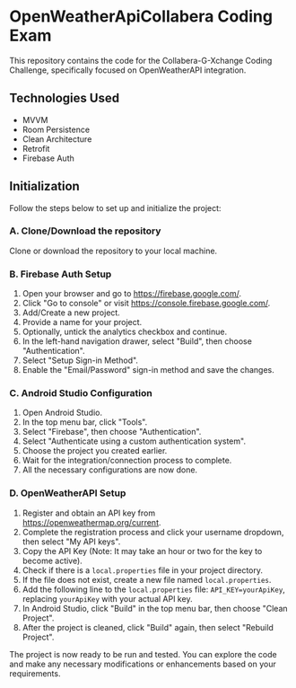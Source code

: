 # OpenWeatherApiCollabera Coding Exam

This repository contains the code for the Collabera-G-Xchange Coding Challenge, specifically focused on OpenWeatherAPI integration.

## Technologies Used

- MVVM
- Room Persistence
- Clean Architecture
- Retrofit
- Firebase Auth

## Initialization

Follow the steps below to set up and initialize the project:

### A. Clone/Download the repository

Clone or download the repository to your local machine.

### B. Firebase Auth Setup

1. Open your browser and go to https://firebase.google.com/.
2. Click "Go to console" or visit https://console.firebase.google.com/.
3. Add/Create a new project.
4. Provide a name for your project.
5. Optionally, untick the analytics checkbox and continue.
6. In the left-hand navigation drawer, select "Build", then choose "Authentication".
7. Select "Setup Sign-in Method".
8. Enable the "Email/Password" sign-in method and save the changes.

### C. Android Studio Configuration

1. Open Android Studio.
2. In the top menu bar, click "Tools".
3. Select "Firebase", then choose "Authentication".
4. Select "Authenticate using a custom authentication system".
5. Choose the project you created earlier.
6. Wait for the integration/connection process to complete.
7. All the necessary configurations are now done.

### D. OpenWeatherAPI Setup

1. Register and obtain an API key from https://openweathermap.org/current.
2. Complete the registration process and click your username dropdown, then select "My API keys".
3. Copy the API Key (Note: It may take an hour or two for the key to become active).
4. Check if there is a `local.properties` file in your project directory.
5. If the file does not exist, create a new file named `local.properties`.
6. Add the following line to the `local.properties` file: `API_KEY=yourApiKey`, replacing `yourApiKey` with your actual API key.
7. In Android Studio, click "Build" in the top menu bar, then choose "Clean Project".
8. After the project is cleaned, click "Build" again, then select "Rebuild Project".

The project is now ready to be run and tested. You can explore the code and make any necessary modifications or enhancements based on your requirements.
